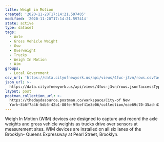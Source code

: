 ```yaml
---
title: Weigh in Motion
created: '2020-11-20T17:14:21.597405'
modified: '2020-11-20T17:14:21.597414'
state: active
type: dataset
tags:
  - Axle
  - Gross Vehicle Weight
  - Gvw
  - Overweight
  - Trucks
  - Weigh In Motion
  - Wim
groups:
  - Local Government
csv_url: 'https://data.cityofnewyork.us/api/views/4fwc-j3vn/rows.csv?accessType=DOWNLOAD'
json_url: >-
  https://data.cityofnewyork.us/api/views/4fwc-j3vn/rows.json?accessType=DOWNLOAD
layout: post
postman_collection_url: >-
  https://thedaydasource.postman.co/workspace/City-of New
  York~3b6f7a46-5db5-42b1-80fe-9fbef41e3e06/collection/eae69c70-35ad-437f-9941-749074bf4730
---
```

Weigh In Motion (WIM) devices are designed to capture and record the axle weights and gross vehicle weights as trucks drive over sensors at measurement sites. WIM devices are installed on all six lanes of the Brooklyn- Queens Expressway at Pearl Street, Brooklyn.
